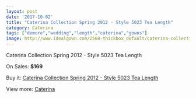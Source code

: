```yaml
---
layout: post
date: '2017-10-02'
title: "Caterina Collection Spring 2012 - Style 5023 Tea Length"
category: Caterina
tags: ["demure","wedding","length","caterina","gowns"]
image: http://www.idealgown.com/2568-thickbox_default/caterina-collection-spring-2012-style-5023-tea-length.jpg
---
```

Caterina Collection Spring 2012 - Style 5023 Tea Length

On Sales: **$169**
<a href="https://www.idealgown.com/en/caterina/1233-caterina-collection-spring-2012-style-5023-tea-length.html"><amp-img layout="responsive" width="600" height="600" src="//www.idealgown.com/2568-thickbox_default/caterina-collection-spring-2012-style-5023-tea-length.jpg" alt="Caterina Collection Spring 2012 - Style 5023 Tea Length 0" /></a>

Buy it: [Caterina Collection Spring 2012 - Style 5023 Tea Length](https://www.idealgown.com/en/caterina/1233-caterina-collection-spring-2012-style-5023-tea-length.html "Caterina Collection Spring 2012 - Style 5023 Tea Length")

View more: [Caterina](https://www.idealgown.com/en/15-caterina "Caterina")